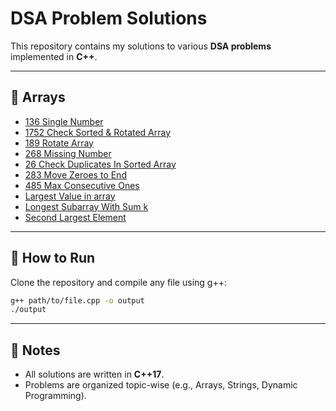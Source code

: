 # DSA Problem Solutions

This repository contains my solutions to various **DSA problems** implemented in **C++**.

---

## 📂 Arrays
- [136 Single Number](./Arrays/136_Single_Number.cpp)
- [1752 Check Sorted & Rotated Array](./Arrays/1752_Check_Sorted_&_Rotated_Array.cpp)
- [189 Rotate Array](./Arrays/189_Rotate_Array.cpp)
- [268 Missing Number](./Arrays/268_Missing_Number.cpp)
- [26 Check Duplicates In Sorted Array](./Arrays/26_Check_Duplicates_In_Sorted_Array.cpp)
- [283 Move Zeroes to End](./Arrays/283_Move_Zeroes_to_End.cpp)
- [485 Max Consecutive Ones](./Arrays/485_Max_Consecutive_Ones.cpp)
- [Largest Value in array](./Arrays/Largest_Value_in_array.cpp)
- [Longest Subarray With Sum k](./Arrays/Longest_Subarray_With_Sum_k.cpp)
- [Second Largest Element](./Arrays/Second_Largest_Element.cpp)

---

## 🚀 How to Run

Clone the repository and compile any file using g++:

```bash
g++ path/to/file.cpp -o output
./output
```

---

## 📝 Notes
- All solutions are written in **C++17**.
- Problems are organized topic-wise (e.g., Arrays, Strings, Dynamic Programming).
